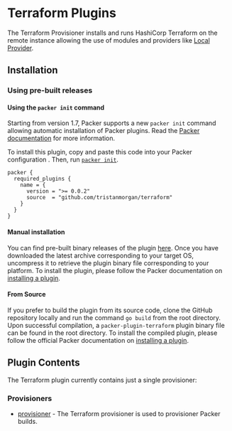 # Terraform Plugins

The Terraform Provisioner installs and runs HashiCorp Terraform on the remote instance allowing the use of modules and providers like [Local Provider](https://registry.terraform.io/providers/hashicorp/local/latest/docs).


## Installation

### Using pre-built releases

#### Using the `packer init` command

Starting from version 1.7, Packer supports a new `packer init` command allowing
automatic installation of Packer plugins. Read the
[Packer documentation](https://www.packer.io/docs/commands/init) for more information.

To install this plugin, copy and paste this code into your Packer configuration .
Then, run [`packer init`](https://www.packer.io/docs/commands/init).

```hcl
packer {
  required_plugins {
    name = {
      version = ">= 0.0.2"
      source  = "github.com/tristanmorgan/terraform"
    }
  }
}
```

#### Manual installation

You can find pre-built binary releases of the plugin [here](https://github.com/tristanmorgan/packer-plugin-terraform/releases).
Once you have downloaded the latest archive corresponding to your target OS,
uncompress it to retrieve the plugin binary file corresponding to your platform.
To install the plugin, please follow the Packer documentation on
[installing a plugin](https://www.packer.io/docs/extending/plugins/#installing-plugins).


#### From Source

If you prefer to build the plugin from its source code, clone the GitHub
repository locally and run the command `go build` from the root
directory. Upon successful compilation, a `packer-plugin-terraform` plugin
binary file can be found in the root directory.
To install the compiled plugin, please follow the official Packer documentation
on [installing a plugin](https://www.packer.io/docs/extending/plugins/#installing-plugins).


## Plugin Contents

The Terraform plugin currently contains just a single provisioner:

### Provisioners

- [provisioner](/docs/provisioners/provisioner-terraform.mdx) - The Terraform provisioner is used to provisioner
  Packer builds.

